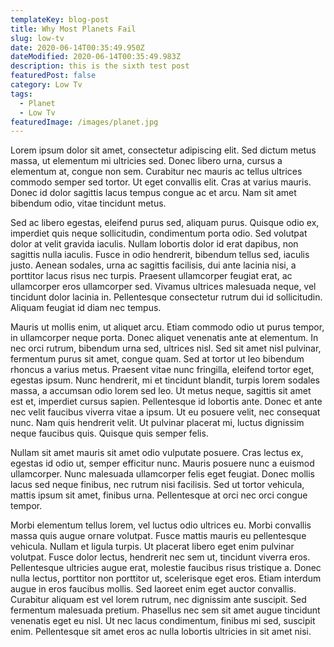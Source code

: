 ```yaml
---
templateKey: blog-post
title: Why Most Planets Fail
slug: low-tv
date: 2020-06-14T00:35:49.950Z
dateModified: 2020-06-14T00:35:49.983Z
description: this is the sixth test post
featuredPost: false
category: Low Tv
tags:
  - Planet
  - Low Tv
featuredImage: /images/planet.jpg
---
```

Lorem ipsum dolor sit amet, consectetur adipiscing elit. Sed dictum metus massa, ut elementum mi ultricies sed. Donec libero urna, cursus a elementum at, congue non sem. Curabitur nec mauris ac tellus ultrices commodo semper sed tortor. Ut eget convallis elit. Cras at varius mauris. Donec id dolor sagittis lacus tempus congue ac et arcu. Nam sit amet bibendum odio, vitae tincidunt metus.

Sed ac libero egestas, eleifend purus sed, aliquam purus. Quisque odio ex, imperdiet quis neque sollicitudin, condimentum porta odio. Sed volutpat dolor at velit gravida iaculis. Nullam lobortis dolor id erat dapibus, non sagittis nulla iaculis. Fusce in odio hendrerit, bibendum tellus sed, iaculis justo. Aenean sodales, urna ac sagittis facilisis, dui ante lacinia nisi, a porttitor lacus risus nec turpis. Praesent ullamcorper feugiat erat, ac ullamcorper eros ullamcorper sed. Vivamus ultrices malesuada neque, vel tincidunt dolor lacinia in. Pellentesque consectetur rutrum dui id sollicitudin. Aliquam feugiat id diam nec tempus.

Mauris ut mollis enim, ut aliquet arcu. Etiam commodo odio ut purus tempor, in ullamcorper neque porta. Donec aliquet venenatis ante at elementum. In nec orci rutrum, bibendum urna sed, ultrices nisl. Sed sit amet nisl pulvinar, fermentum purus sit amet, congue quam. Sed at tortor ut leo bibendum rhoncus a varius metus. Praesent vitae nunc fringilla, eleifend tortor eget, egestas ipsum. Nunc hendrerit, mi et tincidunt blandit, turpis lorem sodales massa, a accumsan odio lorem sed leo. Ut metus neque, sagittis sit amet est et, imperdiet cursus sapien. Pellentesque id lobortis ante. Donec et ante nec velit faucibus viverra vitae a ipsum. Ut eu posuere velit, nec consequat nunc. Nam quis hendrerit velit. Ut pulvinar placerat mi, luctus dignissim neque faucibus quis. Quisque quis semper felis.

Nullam sit amet mauris sit amet odio vulputate posuere. Cras lectus ex, egestas id odio ut, semper efficitur nunc. Mauris posuere nunc a euismod ullamcorper. Nunc malesuada ullamcorper felis eget feugiat. Donec mollis lacus sed neque finibus, nec rutrum nisi facilisis. Sed ut tortor vehicula, mattis ipsum sit amet, finibus urna. Pellentesque at orci nec orci congue tempor.

Morbi elementum tellus lorem, vel luctus odio ultrices eu. Morbi convallis massa quis augue ornare volutpat. Fusce mattis mauris eu pellentesque vehicula. Nullam et ligula turpis. Ut placerat libero eget enim pulvinar volutpat. Fusce dolor lectus, hendrerit nec sem ut, tincidunt viverra eros. Pellentesque ultricies augue erat, molestie faucibus risus tristique a. Donec nulla lectus, porttitor non porttitor ut, scelerisque eget eros. Etiam interdum augue in eros faucibus mollis. Sed laoreet enim eget auctor convallis. Curabitur aliquam est vel lorem rutrum, nec dignissim ante suscipit. Sed fermentum malesuada pretium. Phasellus nec sem sit amet augue tincidunt venenatis eget eu nisl. Ut nec lacus condimentum, finibus mi sed, suscipit enim. Pellentesque sit amet eros ac nulla lobortis ultricies in sit amet nisi.